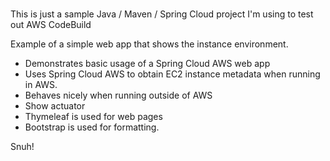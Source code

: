 # 
This is just a sample Java / Maven / Spring Cloud project I'm using to test out AWS CodeBuild                   
    
Example of a simple web app that shows the instance environment.            
- Demonstrates basic usage of a Spring Cloud AWS web app       
- Uses Spring Cloud AWS to obtain EC2 instance metadata when running in AWS.              
- Behaves nicely when running outside of AWS    
- Show actuator          
- Thymeleaf is used for web pages      
- Bootstrap is used for formatting.    
   
Snuh! 
       
 
